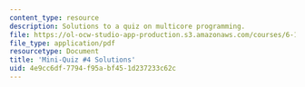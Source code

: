 ```yaml
---
content_type: resource
description: Solutions to a quiz on multicore programming.
file: https://ol-ocw-studio-app-production.s3.amazonaws.com/courses/6-189-multicore-programming-primer-january-iap-2007/4e9cc6df7794f95abf451d237233c62c_quiz4_soln.pdf
file_type: application/pdf
resourcetype: Document
title: 'Mini-Quiz #4 Solutions'
uid: 4e9cc6df-7794-f95a-bf45-1d237233c62c
---
```

